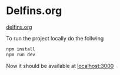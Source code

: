 # Delfins.org

[delfins.org](https://delfins.org)

To run the project locally do the follwing
```bash
npm install
npm run dev
```
Now it should be available at [localhost:3000](http://localhost:3000)
